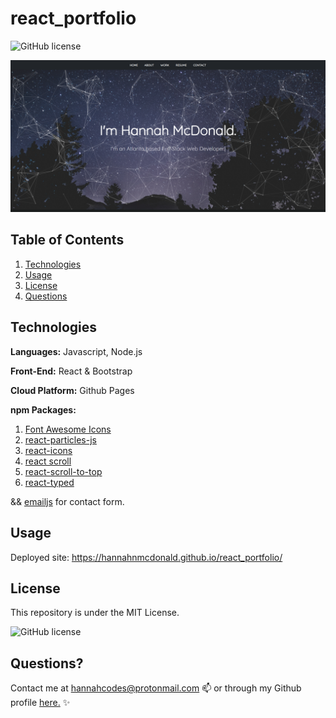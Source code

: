 # react_portfolio


![GitHub license](https://img.shields.io/badge/license-MIT-blue.svg)


![Screenshot](./src/img/homescreenshot.png)


## Table of Contents
1. [Technologies](##Technologies)
1. [Usage](##Usage)
1. [License](##License)
1. [Questions](##Questions)


## Technologies

**Languages:** Javascript, Node.js

**Front-End:** React & Bootstrap

**Cloud Platform:** Github Pages

**npm Packages:** 
1. [Font Awesome Icons](https://www.npmjs.com/package/@fortawesome/free-solid-svg-icons)
1. [react-particles-js](https://www.npmjs.com/package/particlesjs)
1. [react-icons](https://www.npmjs.com/package/react-icons)
1. [react scroll](https://www.npmjs.com/package/react-scroll)
1. [react-scroll-to-top](https://www.npmjs.com/package/react-scroll-to-top)
1. [react-typed](https://www.npmjs.com/package/react-typed)

&& [emailjs](emailjs.com) for contact form.

## Usage

Deployed site: https://hannahnmcdonald.github.io/react_portfolio/


## License

This repository is under the MIT License.

![GitHub license](https://img.shields.io/badge/license-MIT-blue.svg)


## Questions?

Contact me at hannahcodes@protonmail.com 📫 or through my Github profile [here.](https://github.com/hannahnmcdonald) ✨


